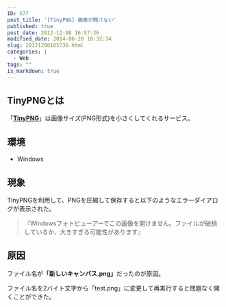 ```yaml
---
ID: 577
post_title: '[TinyPNG] 画像が開けない'
published: true
post_date: 2012-12-08 16:57:36
modified_date: 2014-06-20 10:32:34
slug: 20121208165736.html
categories: |
  - Web
tags: ""
is_markdown: true
---
```

<!--more-->
## TinyPNGとは

「<a href="http://tinypng.org/"><b>TinyPNG</b></a>」は画像サイズ(PNG形式)を小さくしてくれるサービス。

## 環境
* Windows 

## 現象
TinyPNGを利用して、PNGを圧縮して保存すると以下のようなエラーダイアログが表示された。

> <span class="text-danger">『Windowsフォトビューアーでこの画像を開けません。ファイルが破損しているか、大きすぎる可能性があります』</span>

## 原因
ファイル名が<b>「新しいキャンバス.png」</b>だったのが原因。

ファイル名を2バイト文字から「test.png」に変更して再実行すると問題なく開くことができた。